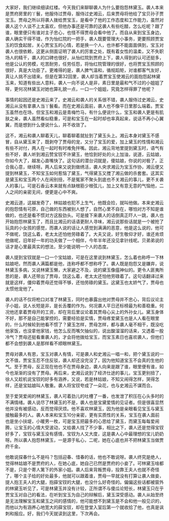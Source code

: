 
大家好，我们继续细读红楼。今天我们来聊聊袭人为什么要抱怨林黛玉。袭人本来是贾府房里的丫鬟，他服侍过贾母，服侍过史湘云，后来贾母将他给了宝贝孙子贾宝玉。贾母之所以将袭人拨给贾宝玉，是看中了他的工作态度和工作能力，虽然对袭人这个人谈不上太喜欢，但他办事还是可靠的这袭人有些吃醋，怎么吃呢？跟了谁，眼里便只有谁对主子忠心，也怪不得贾母会看中他了。而自从来到宝玉身边，袭人确实干得不错，作为怡红院的一把手，袭人既要管理大小事务，更要照顾贾宝玉的饮食起居，关心贾宝玉的心情，若是换一个人，也许都不能面面俱到，宝玉对袭人也很依赖，这更从侧面证明了袭人的厉害之处，既有着女性的温柔，又不失职场人的精干，袭人的口碑也很好，从怡红院到贾府上下，袭人得到的认可还挺多，他是公认的劳模，吃苦耐劳，任劳任怨，将怡红院管理的很好，也将贾宝玉照顾的很好，真是大功臣了。更难得的是，袭人脾气温和，循规蹈矩，对谁都客气友好，真让人挑不出错来。但是在第32回里，袭人却当着贾宝玉使湘云的面抱怨起林黛玉来，知道有些出人意料，袭人一向不说人是非，素日里是最和气不过的小姐姐了呀，更何况林黛玉对她也算礼貌一点，一口一个姐姐，究竟怎样得罪了他呢？

事情的起因还是史湘云来了。史湘云和袭人的关系很不错，袭人服侍过史湘云，史湘云从没有拿袭人当丫鬟看。而在史湘云面前，袭人也不像平日里那么端着。贾宝玉虽然也在场，但宝玉和湘云是青梅竹马，有什么便说什么，宝玉和袭人更是有肌肤之亲，袭人虽然看似稳重，可是和宝玉在一起时却也率真起来，说话不再小心翼翼，而是想到什么便说什么，并不收敛了。

这不，湘云和袭人聊着天儿，聊着聊着就扯到了黛玉头上。湘云本身对黛玉不感冒，自从黛玉来了，既剥夺了贾母的宠，又分了宝玉的爱，加上黛玉的性情和湘云有些不对付，两人在一起时有时难免拌嘴。因此，湘云背地里提到黛玉时，语气有些不好，袭人听到湘云赞宝钗不许黛玉，他恰到好处的火上加油，说道，云姑娘，你如今大了，越发心直嘴快了。这句话的潜台词就是，傻姑娘，你说的对极了，正合我心意，继续呀。两人后来又说到做绣活，袭人央求湘云为宝玉作协，湘云便又提到林黛玉，不知宝玉如何惹恼了黛玉，气得黛玉又搅了湘云做的杀套套。这其实是黛玉和宝玉两个人在闹别扭，不是冤家不聚头到底也不关湘云的事儿，更不关袭人的事儿。可是石香云本来就有点缺根筋少根弦儿，加上又有意无意的气恼他，二人之间的亲密无间，便更是心中不爽。

史湘云道，这越发奇了，林姑娘也犯不上生气，他既会捡，就叫他做。本来史湘云的抱怨情有可原，自己做的东西被别人想了，自然心里不自在，哪怕对方不知是谁做的，也还是看不惯对方这股劲头。可是接下来袭人的话倒真正吓人一跳，袭人也开始抱怨林黛玉了，而且比湘云的话语更耐人寻味，湘云说那些话就是一个被抢了玩具的小女孩的感觉，而袭人说的话让人感觉到满满的恶意，他是这么说的，他可不做呢，饶这么着，老太太还怕他劳碌着了。大夫又说，好生敬仰才好，谁还肯烦他做呢，旧年好一年的功夫做了一个相伴，今年半年还没见拿针线呢。贝弟弟说的话才是心里最真实的想法，至少能说明一个人的态度。

袭人提到宝钗就是一口一个宝姑娘，可是在这里说到林黛玉，怎么着也称呼一下林姑娘吧，然而袭人满篇都是他，连称呼都不想称呼了。袭人既是抱怨又是嫌弃，说林黛玉多病，又说林黛玉懒，大家避之不及，说的黛玉像瘟神似的。更令人匪夷所思的是，袭人还带出了贾母，饶这么着，老太太还怕他劳碌着了。这句话翻译过来就是这样，僵仰着贾母还觉得不够，还怕劳碌的黛玉。这黛玉也太娇气了，贾母也太惯他宠他了。

袭人的话不仅将枪口对准了林黛玉，同时也暴露出他对贾母并不忠心，背后议论主子小姐，说人长短是非，是长舌覆的作为。何况袭人平日还标榜最为和善稳重。何况他还拿着贾母开的工资，却在背后里议论着其贾母心尖上的外孙女儿。黛玉身体不好，那不是自己能掌控的，需要经验是实情，贾母疼爱黛玉也是人人看在眼里的，什么时候轮到他看不惯了？黛玉怎样，贾母怎样，都与袭人毫不相干，既没吃他家饭，也没拿他家钱，他怎么反而嘴欠抽似的，说出酸溜溜的话来，又透着一股冷气？贾母还挺看重袭人的，才会将他拨给宝玉，而宝玉素日也喜欢袭人，但他们都不会想到袭人是那样看不顺眼林黛玉。

贾母对袭人有恩，宝玉对袭人有情，可是袭人和史湘云一唱一和，把个黛玉说的一文不值，贾宝玉忍不住反驳，袭人却还没完没了，因为他知道宝玉不会真的生他的气。至于贾母，反正现在他也不在贾母身边，袭人向来是跟了谁，眼里便有谁，如今也渐渐的没有了贾母。再后来，史湘云说到了经济仕途的事儿，宝玉更别扭了，徐人又趁机说宝钗的好多有涵养，又说，若是林姑娘，不知又闹得怎样，哭得怎样，还是宝姑娘叫人敬重。袭人将宝钗夸成了一朵花，也与史湘云不谋而合。

至于爱哭爱闹的林黛玉，袭人可着劲儿的吐槽了一番，也发泄了积压在心头多时的不满情绪。袭人说尽了林黛玉的不是，袭人也是宝黛爱情的见证者。但是很喜显然他并没有被感动，反而觉得厌烦。他不喜欢林黛玉，因为他是亲眼看见宝玉与黛玉接触最多的人。袭人本来和宝玉10分亲密，更有实质性的关系，宝玉在袭人面前也是坐小扶堤，小暖男一枚，可是宝玉把最多的心思给了黛玉，而黛玉每每爱闹腾，让宝玉的心情大受波动，又给袭人找了不少事，相比之下，袭人还是觉得宝钗好多了，宝钗与黛玉没有感情，宝钗为人又大度，这是袭人心中最理想的宝儿奶奶呀。所以袭人抱怨林黛玉，一是源于私心，二呢，她在心底也并不把林黛玉当做贾府千金。

他敢说探春什么不是吗？包括迎春、惜春的话，他也不敢说呀。袭人终究是绝人，觉得林姑娘不是贾府的人，在她心底，她自己已然是贾府的小妾了。可林黛玉啥都不是，只是个寄人篱下的外家小姐。袭人后来背叛贾母，投靠王夫人也就不奇怪了，哪个主子给的好处最多，他就可以跟着谁，贾母一早就没有打算让袭人做妾，提人抱王夫人的大腿，抱薛宝钗的大腿，也没什么好奇怪的。偏偏这些话都被窗外的林黛玉听见了，可是林黛玉并没有计较，正所谓不与傻瓜论短长，林黛玉只在乎贾宝玉对自己的看法，在听到宝玉为自己的辩解后，黛玉深受感动。袭人从始至终是无法理解宝玉和黛玉之间的感情的，他可能想不到黛玉是不会和他一般见识的，而他以为有涵养心地宽大的薛宝钗，却在登堂入室后第一个就收拾了他，也真是讽刺和报应。好，我们今天就读到这里，下次再会。


